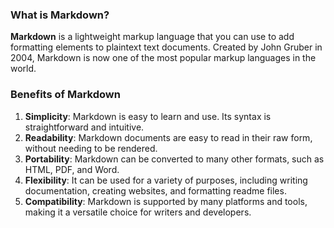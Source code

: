 
### What is Markdown?

**Markdown** is a lightweight markup language that you can use to add formatting elements to plaintext text documents. Created by John Gruber in 2004, Markdown is now one of the most popular markup languages in the world.

### Benefits of Markdown

1. **Simplicity**: Markdown is easy to learn and use. Its syntax is straightforward and intuitive.
2. **Readability**: Markdown documents are easy to read in their raw form, without needing to be rendered.
3. **Portability**: Markdown can be converted to many other formats, such as HTML, PDF, and Word.
4. **Flexibility**: It can be used for a variety of purposes, including writing documentation, creating websites, and formatting readme files.
5. **Compatibility**: Markdown is supported by many platforms and tools, making it a versatile choice for writers and developers.
